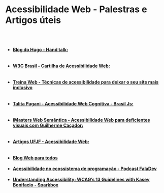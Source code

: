 # Acessibilidade Web - Palestras e Artigos úteis

</br></br>
<ul>
  <li><strong><a href="https://blog.handtalk.me/" target="_blank">Blog do Hugo - Hand talk:</a></strong></li>
  <br/><br/>
  <li><strong><a href="https://ceweb.br/cartilhas/cartilha-w3cbr-acessibilidade-web-fasciculo-IV/" target="_blank">W3C Brasil - Cartilha de Acessibilidade Web:</a></li></br></br>
  
  <li><strong><a href="https://www.treinaweb.com.br/blog/tecnicas-de-acessibilidade-para-deixar-o-seu-site-mais-inclusivo" target="_blank">Treina Web - Técnicas de acessibilidade para deixar o seu site mais inclusivo</a></strong></li><br/></br>
  <li> <strong><a href="https://www.youtube.com/watch?v=igGOeem6y4w" target="_blank">Talita Pagani - Acessibilidade Web Cognitiva - Brasil Js:
</a></strong> </li><br/></br>
  <li><strong><a href="https://www.youtube.com/watch?v=H8MhWDBYZ9w" target="_blank">iMasters Web Semântica - Acessibilidade Web para deficientes visuais com Guilherme Caçador:</a></strong> </li><br/></br>
  <li><strong><a href="https://www2.ufjf.br/treinamentoscgco/docs/sites-institucionais/acessibilidade-na-web/" target="_blank">Artigos UFJF - Acessibilidade Web:</a></strong> </li><br/><br/>
    <li><strong><a href="https://mwpt.com.br/blog/" target="_blank">Blog Web para todos
</a></strong> </li><br/>
    <li><strong><a href="https://open.spotify.com/episode/4z2mCJyKVPA1BE7aCenS4K" target="_blank"> Acessibilidade no ecossistema de programação - Podcast FalaDev
</a></strong> </li><br/>
    <li><strong><a href="https://www.youtube.com/watch?v=RjpvOqZigao" target="_blank"> Understanding Accessibility: WCAG’s 13 Guidelines with Kasey Bonifacio - Sparkbox
</a></strong> </li><br/>
</ul>

  






